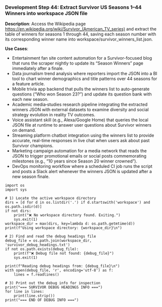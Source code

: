 ### Development Step 44: Extract Survivor US Seasons 1–44 Winners into workspace JSON file

**Description**: Access the Wikipedia page https://en.wikipedia.org/wiki/Survivor_(American_TV_series) and extract the table of winners for seasons 1 through 44, saving each season number with its corresponding winner name into workspace/survivor_winners_list.json.

**Use Cases**:
- Entertainment fan site content automation for a Survivor-focused blog that runs the scraper nightly to update its “Season Winners” page immediately after a finale.
- Data journalism trend analysis where reporters import the JSON into a BI tool to chart winner demographics and title patterns over 44 seasons for a feature article.
- Mobile trivia app backend that pulls the winners list to auto-generate questions (“Who won Season 23?”) and update its question bank with each new season.
- Academic media‐studies research pipeline integrating the extracted winners JSON with external datasets to examine diversity and social strategy evolution in reality TV outcomes.
- Voice assistant skill (e.g., Alexa/Google Home) that queries the local JSON file at runtime to answer user questions about Survivor winners on demand.
- Streaming platform chatbot integration using the winners list to provide accurate, real-time responses in live chat when users ask about past Survivor champions.
- Marketing campaign automation for a media network that reads the JSON to trigger promotional emails or social posts commemorating milestones (e.g., “10 years since Season 20 winner crowned”).
- DevOps monitoring workflow where a scheduled CI job runs the script and posts a Slack alert whenever the winners JSON is updated after a new season finale.

```
import os
import sys

# 1) Locate the active workspace directory
dirs = [d for d in os.listdir('.') if d.startswith('workspace') and os.path.isdir(d)]
if not dirs:
    print("❌ No workspace directory found. Exiting.")
    sys.exit(1)
workspace_dir = max(dirs, key=lambda d: os.path.getmtime(d))
print(f"Using workspace directory: {workspace_dir}\n")

# 2) Find and read the debug headings file
debug_file = os.path.join(workspace_dir, 'survivor_debug_headings.txt')
if not os.path.exists(debug_file):
    print(f"❌ Debug file not found: {debug_file}")
    sys.exit(1)

print(f"Reading debug headings from: {debug_file}\n")
with open(debug_file, 'r', encoding='utf-8') as f:
    lines = f.readlines()

# 3) Print out the debug info for inspection
print("=== SURVIVOR DEBUG HEADINGS INFO ===")
for line in lines:
    print(line.strip())
print("=== END OF DEBUG INFO ===")
```